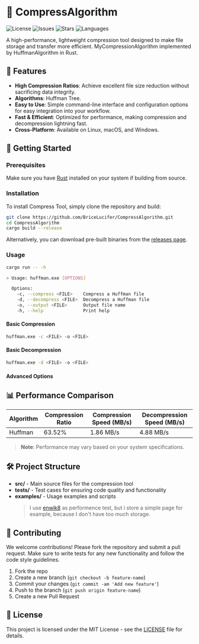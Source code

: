 # 🌟 CompressAlgorithm

![License](https://img.shields.io/github/license/BriceLucifer/CompressAlgorithm) ![Issues](https://img.shields.io/github/issues/BriceLucifer/CompressAlgorithm) ![Stars](https://img.shields.io/github/stars/BriceLucifer/CompressAlgorithm) ![Languages](https://img.shields.io/github/languages/top/BriceLucifer/CompressAlgorithm)

A high-performance, lightweight compression tool designed to make file storage and transfer more efficient. MyCompressionAlgorithm implemented by HuffmanAlgorithm in Rust.

## 🎉 Features

- **High Compression Ratios**: Achieve excellent file size reduction without sacrificing data integrity.
- **Algorithms**: Huffman Tree.
- **Easy to Use**: Simple command-line interface and configuration options for easy integration into your workflow.
- **Fast & Efficient**: Optimized for performance, making compression and decompression lightning fast.
- **Cross-Platform**: Available on Linux, macOS, and Windows.

## 🚀 Getting Started

### Prerequisites

Make sure you have [Rust](https://www.rust-lang.org/tools/install) installed on your system if building from source.

### Installation

To install Compress Tool, simply clone the repository and build:

```bash
git clone https://github.com/BriceLucifer/CompressAlgorithm.git
cd CompressAlgorithm
cargo build --release
```

Alternatively, you can download pre-built binaries from the [releases page](https://github.com/BriceLucifer/CompressAlgorithm/releases).

### Usage
```bash
cargo run -- -h

> Usage: huffman.exe [OPTIONS]

  Options:
    -c, --compress <FILE>    Compress a Huffman file
    -d, --decompress <FILE>  Decompress a Huffman file
    -o, --output <FILE>      Output file name
    -h, --help               Print help
```

#### Basic Compression

```bash
huffman.exe -c <FILE> -o <FILE>
```

#### Basic Decompression

```bash
huffman.exe -d <FILE> -o <FILE>
```

#### Advanced Options

## 📊 Performance Comparison

| Algorithm | Compression Ratio | Compression Speed (MB/s) | Decompression Speed (MB/s) |
|-----------|-------------------|------------------------- | -------------------------- |
| Huffman   | 63.52%            |        1.86 MB/s         |        4.88 MB/s           |


> **Note**: Performance may vary based on your system specifications.

## 🛠️ Project Structure

- **src/** - Main source files for the compression tool
- **tests/** - Test cases for ensuring code quality and functionality
- **examples/** - Usage examples and scripts
    > I use [enwik8](https://mattmahoney.net/dc/enwik8.zip) as performence test, but i store a simple page for example, because I don't have too much storage.

## 🤝 Contributing

We welcome contributions! Please fork the repository and submit a pull request. Make sure to write tests for any new functionality and follow the code style guidelines.

1. Fork the repo
2. Create a new branch (`git checkout -b feature-name`)
3. Commit your changes (`git commit -am 'Add new feature'`)
4. Push to the branch (`git push origin feature-name`)
5. Create a new Pull Request

## 📄 License

This project is licensed under the MIT License - see the [LICENSE](LICENSE) file for details.